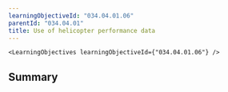 ```yaml
---
learningObjectiveId: "034.04.01.06"
parentId: "034.04.01"
title: Use of helicopter performance data
---
```


```tsx eval
<LearningObjectives learningObjectiveId={"034.04.01.06"} />
```

## Summary
